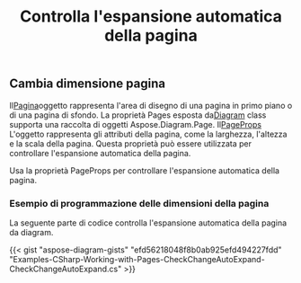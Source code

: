 ﻿---
title: Controlla l'espansione automatica della pagina
type: docs
weight: 10
url: /it/net/check-page-autoexpand/
description: Questa sezione spiega come controllare o cambiare la pagina è l'espansione automatica in un file visio con Aspose.Diagram.
---
## **Cambia dimensione pagina**

 Il[Pagina](http://www.aspose.com/api/net/diagram/aspose.diagram/page)oggetto rappresenta l'area di disegno di una pagina in primo piano o di una pagina di sfondo. La proprietà Pages esposta da[Diagram](http://www.aspose.com/api/net/diagram/aspose.diagram/diagram) class supporta una raccolta di oggetti Aspose.Diagram.Page.
 Il[PageProps](https://reference.aspose.com/diagram/net/aspose.diagram/pagesheet/properties/pageprops) L'oggetto rappresenta gli attributi della pagina, come la larghezza, l'altezza e la scala della pagina. Questa proprietà può essere utilizzata per controllare l'espansione automatica della pagina.

Usa la proprietà PageProps per controllare l'espansione automatica della pagina.
### **Esempio di programmazione delle dimensioni della pagina**
La seguente parte di codice controlla l'espansione automatica della pagina da diagram.

{{< gist "aspose-diagram-gists" "efd56218048f8b0ab925efd494227fdd" "Examples-CSharp-Working-with-Pages-CheckChangeAutoExpand-CheckChangeAutoExpand.cs" >}}
